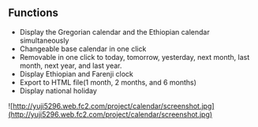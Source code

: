 ## Functions ##

  * Display the Gregorian calendar and the Ethiopian calendar simultaneously
  * Changeable base calendar in one click
  * Removable in one click to today, tomorrow, yesterday, next month, last month, next year, and last year.
  * Display Ethiopian and Farenji clock
  * Export to HTML file(1 month, 2 months, and 6 months)
  * Display national holiday

![http://yuji5296.web.fc2.com/project/calendar/screenshot.jpg](http://yuji5296.web.fc2.com/project/calendar/screenshot.jpg)